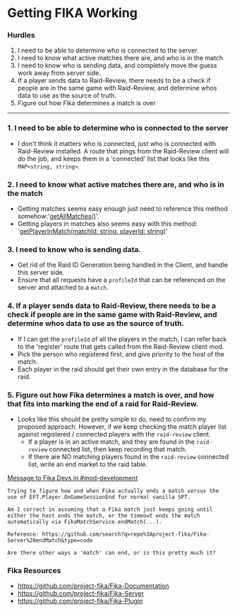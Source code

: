 # Getting FIKA Working

### Hurdles

1. I need to be able to determine who is connected to the server.
2. I need to know what active matches there are, and who is in the match
3. I need to know who is sending data, and completely move the guess work away from server side.
4. If a player sends data to Raid-Review, there needs to be a check if people are in the same game with Raid-Review, and determine whos data to use as the source of truth.
5. Figure out how Fika determines a match is over

---

### 1. I need to be able to determine who is connected to the server

- I don't think it matters who is connected, just who is connected with Raid-Review installed. A route that pings from the Raid-Review client will do the job, and keeps them in a 'connected' list that looks like this `MAP<string, string>`.

### 2. I need to know what active matches there are, and who is in the match

- Getting matches seems easy enough just need to reference this method somehow:'[getAllMatches()](https://github.com/project-fika/Fika-Server/blob/1a78a8aed3f293b5ea6597b5cfb73a07efd527af/src/services/FikaMatchService.ts#L83)'.
- Getting players in matches also seems easy with this method: '[getPlayerInMatch(matchId: string, playerId: string)](https://github.com/project-fika/Fika-Server/blob/1a78a8aed3f293b5ea6597b5cfb73a07efd527af/src/services/FikaMatchService.ts#L101)'

### 3. I need to know who is sending data.

- Get rid of the Raid ID Generation being handled in the Client, and handle this server side.
- Ensure that all requests have a `profileId` that can be referenced on the server and attached to a `match`.

### 4. If a player sends data to Raid-Review, there needs to be a check if people are in the same game with Raid-Review, and determine whos data to use as the source of truth.

- If I can get the `profileId` of all the players in the match, I can refer back to the 'register' route that gets called from the Raid-Review client mod.
- Pick the person who registered first, and give priority to the host of the match.
- Each player in the raid should get their own entry in the database for the raid.

### 5. Figure out how Fika determines a match is over, and how that fits into marking the end of a raid for Raid-Review.

- Looks like this should be pretty simple to do, need to confirm my proposed approach. However, if we keep checking the match player list against registered / connected players with the `raid-review` client. 
  - If a player is in an active match, and they are found in the `raid-review` connected list, then keep recording that match.
  - If there are NO matching players found in the `raid-review` connected list, write an end market to the raid table.

[Message to Fika Devs in #mod-development](https://discord.com/channels/1202292159366037545/1233778910207148072/1254610861171937330)
```
Trying to figure how and when Fika actually ends a match versus the use of EFT.Player.OnGameSessionEnd for normal vanilla SPT.

Am I correct in assuming that a Fika match just keeps going until either the host ends the match, or the timeout ends the match automatically via FikaMatchService.endMatch(...).

Reference: https://github.com/search?q=repo%3Aproject-fika/Fika-Server%20endMatch&type=code

Are there other ways a 'match' can end, or is this pretty much it? 
```

### Fika Resources

- https://github.com/project-fika/Fika-Documentation
- https://github.com/project-fika/Fika-Server
- https://github.com/project-fika/Fika-Plugin

